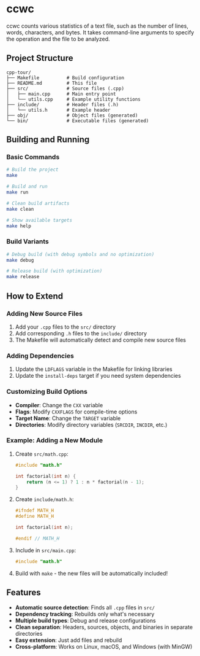 # ccwc

ccwc counts various statistics of a text file, such as the number of lines, words, characters, and bytes. It takes command-line arguments to specify the operation and the file to be analyzed.

## Project Structure

```
cpp-tour/
├── Makefile          # Build configuration
├── README.md         # This file
├── src/              # Source files (.cpp)
│   ├── main.cpp      # Main entry point
│   └── utils.cpp     # Example utility functions
├── include/          # Header files (.h)
│   └── utils.h       # Example header
├── obj/              # Object files (generated)
└── bin/              # Executable files (generated)
```

## Building and Running

### Basic Commands

```bash
# Build the project
make

# Build and run
make run

# Clean build artifacts
make clean

# Show available targets
make help
```

### Build Variants

```bash
# Debug build (with debug symbols and no optimization)
make debug

# Release build (with optimization)
make release
```

## How to Extend

### Adding New Source Files

1. Add your `.cpp` files to the `src/` directory
2. Add corresponding `.h` files to the `include/` directory
3. The Makefile will automatically detect and compile new source files

### Adding Dependencies

1. Update the `LDFLAGS` variable in the Makefile for linking libraries
2. Update the `install-deps` target if you need system dependencies

### Customizing Build Options

- **Compiler**: Change the `CXX` variable
- **Flags**: Modify `CXXFLAGS` for compile-time options
- **Target Name**: Change the `TARGET` variable
- **Directories**: Modify directory variables (`SRCDIR`, `INCDIR`, etc.)

### Example: Adding a New Module

1. Create `src/math.cpp`:
   ```cpp
   #include "math.h"
   
   int factorial(int n) {
       return (n <= 1) ? 1 : n * factorial(n - 1);
   }
   ```

2. Create `include/math.h`:
   ```cpp
   #ifndef MATH_H
   #define MATH_H
   
   int factorial(int n);
   
   #endif // MATH_H
   ```

3. Include in `src/main.cpp`:
   ```cpp
   #include "math.h"
   ```

4. Build with `make` - the new files will be automatically included!

## Features

- **Automatic source detection**: Finds all `.cpp` files in `src/`
- **Dependency tracking**: Rebuilds only what's necessary
- **Multiple build types**: Debug and release configurations
- **Clean separation**: Headers, sources, objects, and binaries in separate directories
- **Easy extension**: Just add files and rebuild
- **Cross-platform**: Works on Linux, macOS, and Windows (with MinGW) 